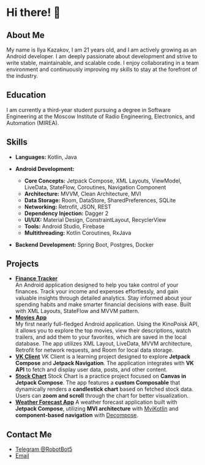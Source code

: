 # Hi there! 👋

## About Me

My name is Ilya Kazakov, I am 21 years old, and I am actively growing as an Android developer. I am deeply passionate about development and strive to write stable, maintainable, and scalable code. I enjoy collaborating in a team environment and continuously improving my skills to stay at the forefront of the industry.

## Education

I am currently a third-year student pursuing a degree in Software Engineering at the Moscow Institute of Radio Engineering, Electronics, and Automation (MIREA). 

## Skills
- **Languages:** Kotlin, Java

- **Android Development:**  
  - **Core Concepts:** Jetpack Compose, XML Layouts, ViewModel, LiveData, StateFlow, Coroutines, Navigation Component  
  - **Architecture:** MVVM, Clean Architecture, MVI  
  - **Data Storage:** Room, DataStore, SharedPreferences, SQLite 
  - **Networking:** Retrofit, JSON, REST  
  - **Dependency Injection:** Dagger 2  
  - **UI/UX:** Material Design, ConstraintLayout, RecyclerView
  - **Tools:** Android Studio, Firebase
  - **Multithreading:** Kotlin Coroutines, RxJava

- **Backend Development:** Spring Boot, Postgres, Docker


## Projects
- **[Finance Tracker](https://github.com/RobotBot5/android_finance_tracker)**  
  An Android application designed to help you take control of your finances. Track your income and expenses effortlessly, and gain valuable insights through detailed analytics. Stay informed about your spending habits and make smarter financial decisions with ease. Built with XML Layouts, StateFlow and MVVM pattern.
- **[Movies App](https://github.com/RobotBot5/android_movies_app)**  
  My first nearly full-fledged Android application. Using the KinoPoisk API, it allows you to explore the top movies, view their descriptions, watch trailers, and add them to your favorites, which are saved in the local database. The app utilizes XML Layout, LiveData, MVVM architecture, Retrofit for network requests, and Room for local data storage.
- **[VK Client](https://github.com/RobotBot5/VkNewsClient)**
  VK Client is a learning project designed to explore **Jetpack Compose** and **Jetpack Navigation**. The application integrates with **VK API** to fetch and display user data, posts, and other content.
- **[Stock Chart](https://github.com/RobotBot5/Terminal)**
  Stock Chart is a practice project focused on **Canvas in Jetpack Compose**. The app features a **custom Composable** that dynamically renders a **candlestick chart** based on fetched stock data. Users can **zoom and scroll** through the chart for better visualization.
- **[Weather Forecast App](https://github.com/RobotBot5/WeatherApp)**
  A weather forecast application built with **Jetpack Compose**, utilizing **MVI architecture** with [MviKotlin](https://github.com/arkivanov/MVIKotlin) and **component-based navigation** with [Decompose](https://github.com/arkivanov/Decompose).

## Contact Me
- [Telegram @RobotBot5](https://t.me/robotbot5)
- [Email](mailto:robotbotyourube@gmail.com)
